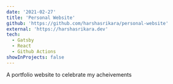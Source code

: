 ```yaml
---
date: '2021-02-27'
title: 'Personal Website'
github: 'https://github.com/harshasrikara/personal-website'
external: 'https://harshasrikara.dev'
tech:
  - Gatsby
  - React
  - Github Actions
showInProjects: false
---
```


A portfolio website to celebrate my acheivements
